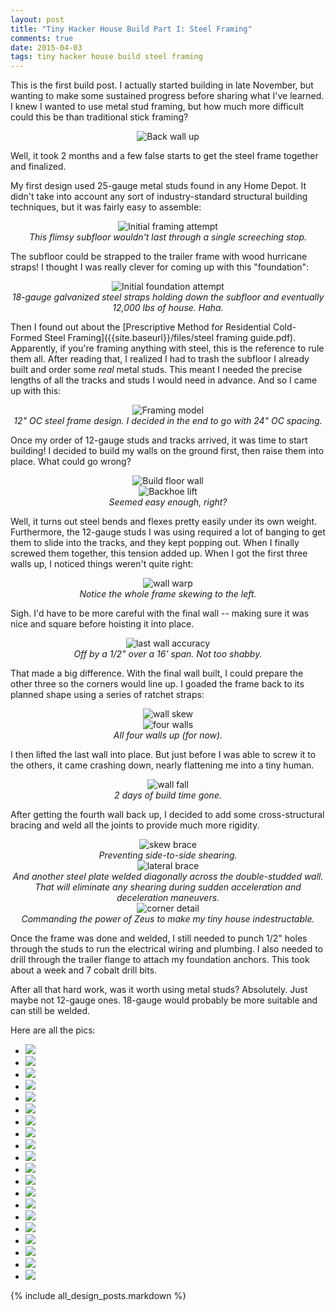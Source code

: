 ```yaml
---
layout: post
title: "Tiny Hacker House Build Part I: Steel Framing"
comments: true
date: 2015-04-03
tags: tiny hacker house build steel framing
---
```


This is the first build post. I actually started building in late November, but
wanting to make some sustained progress before sharing what I've learned.
I knew I wanted to use metal stud framing, but how much more difficult could
this be than traditional stick framing?

<!-- break -->

<center>
  <img src="/img/framing/back wall up.jpg" alt="Back wall up">
</center>

Well, it took 2 months and a few false starts to get the steel frame together and
finalized.

My first design used 25-gauge metal studs found in any Home Depot. It didn't
take into account any sort of industry-standard structural building techniques,
but it was fairly easy to assemble:

<center>
  <img src="/img/framing/initial attempt.jpg" alt="Initial framing attempt">
  <div class="caption">
    <i>
      This flimsy subfloor wouldn't last through a single screeching stop. 
    </i>
  </div>
</center>

The subfloor could be strapped to the trailer frame with wood hurricane straps!
I thought I was really clever for coming up with this "foundation":

<center>
  <img src="/img/framing/initial foundation.jpg" alt="Initial foundation attempt">
  <div class="caption">
    <i>
      18-gauge galvanized steel straps holding down the subfloor and eventually
12,000 lbs of house. Haha.
    </i>
  </div>
</center>

Then I found out about the [Prescriptive Method for Residential Cold-Formed
Steel Framing]({{site.baseurl}}/files/steel framing guide.pdf). Apparently, if
you're framing anything with steel, this is the reference to rule them all.
After reading that, I realized I had to trash the subfloor I already built and
order some _real_ metal studs. This meant I needed the precise lengths of all the
tracks and studs I would need in advance. And so I came up with this:

<center>
  <img src="/img/framing/design.png" alt="Framing model">
  <div class="caption">
    <i>
      12" OC steel frame design. I decided in the end to go with 24" OC spacing.
    </i>
  </div>
</center>

Once my order of 12-gauge studs and tracks arrived, it was time to start
building! I decided to build my walls on the ground first, then raise them into
place. What could go wrong?

<center>
  <img src="/img/framing/build floor wall.jpg" alt="Build floor wall">
</center>

<center>
  <img src="/img/framing/backhoe lift.jpg" alt="Backhoe lift">
  <div class="caption">
    <i>
      Seemed easy enough, right?
    </i>
  </div>
</center>



Well, it turns out steel bends and flexes pretty easily under its own weight.
Furthermore, the 12-gauge studs I was using required a lot of banging to get
them to slide into the tracks, and they kept popping out. When I finally
screwed them together, this tension added up. When I got the
first three walls up, I noticed things weren't quite right:

<center>
  <img src="/img/framing/wall warp.jpg" alt="wall warp">
  <div class="caption">
    <i>
      Notice the whole frame skewing to the left.
    </i>
  </div>
</center>

Sigh. I'd have to be more careful with the final wall -- making sure it was
nice and square before hoisting it into place.

<center>
  <img src="/img/framing/last wall accuracy.jpg" alt="last wall accuracy">
  <div class="caption">
    <i>
      Off by a 1/2" over a 16' span. Not too shabby.
    </i>
  </div>
</center>

That made a big difference. With the final wall built, I could prepare the
other three so the corners would line up. I goaded the frame back to its
planned shape using a series of ratchet straps:

<center>
  <img src="/img/framing/wall skew.jpg" alt="wall skew">
  <div class="caption">
    <i>
    </i>
  </div>
</center>

<center>
  <img src="/img/framing/four walls.jpg" alt="four walls">
  <div class="caption">
    <i>
      All four walls up (for now).
    </i>
  </div>
</center>

I then lifted the last wall into place. But just before I was able to screw it
to the others, it came crashing down, nearly flattening me into a tiny human.

<center>
  <img src="/img/framing/wall fall.jpg" alt="wall fall">
  <div class="caption">
    <i>
      2 days of build time gone.
    </i>
  </div>
</center>

After getting the fourth wall back up, I decided to add some cross-structural
bracing and weld all the joints to provide much more rigidity.

<center>
  <img src="/img/framing/skew brace.jpg" alt="skew brace">
  <div class="caption">
    <i>
      Preventing side-to-side shearing.
    </i>
  </div>
</center>
<center>
  <img src="/img/framing/lateral brace.jpg" alt="lateral brace">
  <div class="caption">
    <i>
      And another steel plate welded diagonally across the double-studded
wall. That will eliminate any shearing during sudden acceleration and
deceleration maneuvers.
    </i>
  </div>
</center>
<center>
  <img src="/img/framing/corner detail.jpg" alt="corner detail">
  <div class="caption">
    <i>
      Commanding the power of Zeus to make my tiny house indestructable.
    </i>
  </div>
</center>

Once the frame was done and welded, I still needed to punch 1/2" holes through
the studs to run the electrical wiring and plumbing. I also needed to drill
through the trailer flange to attach my foundation anchors. This took about
a week and 7 cobalt drill bits.

After all that hard work, was it worth using metal studs? Absolutely. Just
maybe not 12-gauge ones. 18-gauge would probably be more suitable and can still
be welded.

Here are all the pics:

<ul class="thumbnails">
<li><a href="/img/framing/anchor detail.jpg" data-lightbox="framing"><img src="/img/framing/anchor detail.jpg"></a></li>
<li><a href="/img/framing/anchor.jpg" data-lightbox="framing"><img src="/img/framing/anchor.jpg"></a></li>
<li><a href="/img/framing/back wall up.jpg" data-lightbox="framing"><img src="/img/framing/back wall up.jpg"></a></li>
<li><a href="/img/framing/backhoe lift.jpg" data-lightbox="framing"><img src="/img/framing/backhoe lift.jpg" ></a></li>
<li><a href="/img/framing/build floor wall.jpg" data-lightbox="framing"><img src="/img/framing/build floor wall.jpg" ></a></li>
<li><a href="/img/framing/clip angle.jpg" data-lightbox="framing"><img src="/img/framing/clip angle.jpg" ></a></li>
<li><a href="/img/framing/corner detail.jpg" data-lightbox="framing"><img src="/img/framing/corner detail.jpg" ></a></li>
<li><a href="/img/framing/design.png" data-lightbox="framing"><img src="/img/framing/design.png" ></a></li>
<li><a href="/img/framing/first wall.jpg" data-lightbox="framing"><img src="/img/framing/first wall.jpg" ></a></li>
<li><a href="/img/framing/four walls.jpg" data-lightbox="framing"><img src="/img/framing/four walls.jpg" ></a></li>
<li><a href="/img/framing/initial attempt.jpg" data-lightbox="framing"><img src="/img/framing/initial attempt.jpg" ></a></li>
<li><a href="/img/framing/initial foundation.jpg" data-lightbox="framing"><img src="/img/framing/initial foundation.jpg" ></a></li>
<li><a href="/img/framing/last wall accuracy.jpg" data-lightbox="framing"><img src="/img/framing/last wall accuracy.jpg" ></a></li>
<li><a href="/img/framing/lateral brace.jpg" data-lightbox="framing"><img src="/img/framing/lateral brace.jpg" ></a></li>
<li><a href="/img/framing/poor man's scaffold.jpg" data-lightbox="framing"><img src="/img/framing/poor man's scaffold.jpg" ></a></li>
<li><a href="/img/framing/skew brace.jpg" data-lightbox="framing"><img src="/img/framing/skew brace.jpg" ></a></li>
<li><a href="/img/framing/temp brace.jpg" data-lightbox="framing"><img src="/img/framing/temp brace.jpg" ></a></li>
<li><a href="/img/framing/wall fall.jpg" data-lightbox="framing"><img src="/img/framing/wall fall.jpg" ></a></li>
<li><a href="/img/framing/wall skew.jpg" data-lightbox="framing"><img src="/img/framing/wall skew.jpg" ></a></li>
<li><a href="/img/framing/wall warp.jpg" data-lightbox="framing"><img src="/img/framing/wall warp.jpg" ></a></li>
</ul>

{% include all_design_posts.markdown %}
